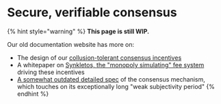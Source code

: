 # Secure, verifiable consensus

{% hint style="warning" %}
**This page is still WIP.**

Our old documentation website has more on:

* The design of our [collusion-tolerant consensus incentives](https://docs.themelio.org/basic-concepts/03-consensus/)
* A whitepaper on [Synkletos, the "monopoly simulating" fee system](https://docs.themelio.org/whitepapers/synkletos/) driving these incentives
* [A somewhat outdated detailed spec](https://docs.themelio.org/specifications/consensus-spec/) of the consensus mechanism, which touches on its exceptionally long "weak subjectivity period"
{% endhint %}
